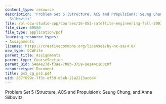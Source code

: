 ```yaml
---
content_type: resource
description: 'Problem Set 5 (Structure, ACS and Propulsion): Seung Chung, and Anna
  Silbovitz'
file: /ol-ocw-studio-app/courses/16-851-satellite-engineering-fall-2003/287f099c7f3cef58d6eb21a2213accd4_ps5_cg_ps5.pdf
file_size: 69580
file_type: application/pdf
learning_resource_types:
- Assignments
license: https://creativecommons.org/licenses/by-nc-sa/4.0/
ocw_type: OCWFile
parent_title: Assignments
parent_type: CourseSection
parent_uid: 54e4e27d-f3ae-708b-3759-0e244c163c0f
resourcetype: Document
title: ps5_cg_ps5.pdf
uid: 287f099c-7f3c-ef58-d6eb-21a2213accd4
---
```

Problem Set 5 (Structure, ACS and Propulsion): Seung Chung, and Anna Silbovitz